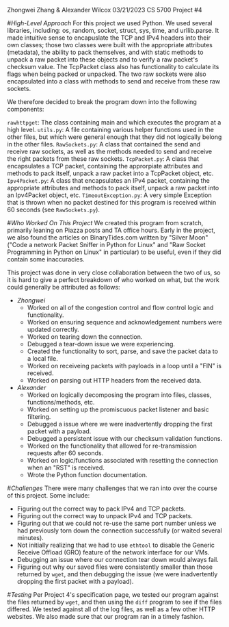 Zhongwei Zhang & Alexander Wilcox
03/21/2023
CS 5700
Project #4

#*High-Level Approach*
For this project we used Python. We used several libraries, including: os, random, socket,
struct, sys, time, and urllib.parse. It made intuitive sense to encapuslate the TCP and
IPv4 headers into their own classes; those two classes were built with the appropriate
attributes (metadata), the ability to pack themselves, and with static methods to unpack
a raw packet into these objects and to verify a raw packet's checksum value. The TcpPacket
class also has functionality to calculate its flags when being packed or unpacked. The two 
raw sockets were also encapsulated into a class with methods to send and receive from these
raw sockets.  

We therefore decided to break the program down into the following components:

`rawhttpget`: The class containing main and which executes the program at a high level.
`utils.py`: A file containing various helper functions used in the other files, but which
	were general enough that they did not logically belong in the other files.
`RawSockets.py`: A class that contained the send and receive raw sockets, as well as the
	methods needed to send and receive the right packets from these raw sockets.
`TcpPacket.py`: A class that encapsulates a TCP packet, containing the approrpiate attributes
	and methods to pack itself, unpack a raw packet into a TcpPacket object, etc.
`Ipv4Packet.py`: A class that encapsulates an IPv4 packet, containing the appropriate attributes
	and methods to pack itself, unpack a raw packet into an Ipv4Packet object, etc.
`TimeoutException.py`: A very simple Exception that is thrown when no packet destined for this
	program is received within 60 seconds (see `RawSockets.py`). 

#*Who Worked On This Project*
We created this program from scratch, primarily leaning on Piazza posts and TA office hours.
Early in the project, we also found the articles on BinaryTides.com written by "Silver Moon" 
("Code a network Packet Sniffer in Python for Linux" and "Raw Socket Programming in Python 
on Linux" in particular) to be useful, even if they did contain some inaccuracies. 

This project was done in very close collaboration between the two of us, so it is hard to
give a perfect breakdown of who worked on what, but the work could generally be attributed
as follows:
- *Zhongwei*
  - Worked on all of the congestion control and flow control logic and functionality.
  - Worked on ensuring sequence and acknowledgement numbers were updated correctly.
  - Worked on tearing down the connection.
  - Debugged a tear-down issue we were experiencing. 
  - Created the functionality to sort, parse, and save the packet data to a local file.
  - Worked on receiveing packets with payloads in a loop until a "FIN" is received. 
  - Worked on parsing out HTTP headers from the received data.
- *Alexander*
  - Worked on logically decomposing the program into files, classes, functions/methods, etc.
  - Worked on setting up the promiscuous packet listener and basic filtering. 
  - Debugged a issue where we were inadvertently dropping the first packet with a payload.
  - Debugged a persistent issue with our checksum validation functions.
  - Worked on the functionality that allowed for re-transmission requests after 60 seconds.
  - Worked on logic/functions associated with resetting the connection when an "RST" is received.
  - Wrote the Python function documentation.

#*Challenges*
There were many challenges that we ran into over the course of this project. Some include:
- Figuring out the correct way to pack IPv4 and TCP packets.
- Figuring out the correct way to unpack IPv4 and TCP packets.
- Figuring out that we could not re-use the same port number unless we had previously torn down
	the connection successfully (or waited several minutes).
- Not initially realizing that we had to use `ethtool` to disable the Generic Receive Offload 
	(GRO) feature of the network interface for our VMs.
- Debugging an issue where our connection tear down would always fail.
- Figuring out why our saved files were consistently smaller than those returned by `wget`, and then
	debugging the issue (we were inadvertently dropping the first packet with a payload).

#*Testing*
Per Project 4's specification page, we tested our program against the files returned by `wget`, and
then using the `diff` program to see if the files differed. We tested against all of the log files, 
as well as a few other HTTP websites. We also made sure that our program ran in a timely fashion.

